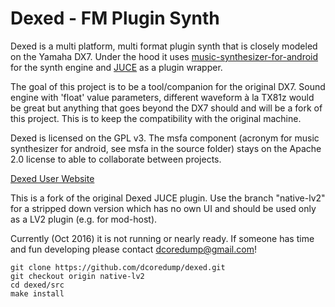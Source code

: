 Dexed - FM Plugin Synth
=======================

Dexed is a multi platform, multi format plugin synth that is closely modeled on the Yamaha DX7. 
Under the hood it uses [music-synthesizer-for-android](https://github.com/google/music-synthesizer-for-android) 
for the synth engine and [JUCE](http://wwww.juce.com) as a plugin wrapper.

The goal of this project is to be a tool/companion for the original DX7. Sound engine 
with 'float' value parameters, different waveform à la TX81z would be great but anything that 
goes beyond the DX7 should and will be a fork of this project. This is to keep the compatibility with
the original machine.

Dexed is licensed on the GPL v3. The msfa component (acronym for music synthesizer for android, see msfa 
in the source folder) stays on the Apache 2.0 license to able to collaborate between projects.

[Dexed User Website](http://asb2m10.github.io/dexed)

This is a fork of the original Dexed JUCE plugin. Use the branch "native-lv2"
for a stripped down version which has no own UI and should be used only as a
LV2 plugin (e.g. for mod-host).

Currently (Oct 2016) it is not running or nearly ready. If someone has time and
fun developing please contact dcoredump@gmail.com!

```
git clone https://github.com/dcoredump/dexed.git
git checkout origin native-lv2
cd dexed/src
make install
```
 
